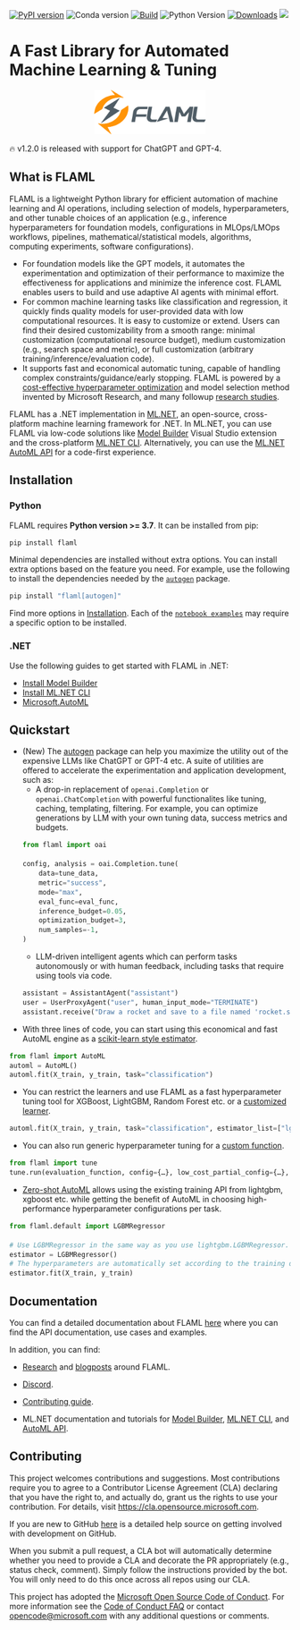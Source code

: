 [![PyPI version](https://badge.fury.io/py/FLAML.svg)](https://badge.fury.io/py/FLAML)
![Conda version](https://img.shields.io/conda/vn/conda-forge/flaml)
[![Build](https://github.com/microsoft/FLAML/actions/workflows/python-package.yml/badge.svg)](https://github.com/microsoft/FLAML/actions/workflows/python-package.yml)
![Python Version](https://img.shields.io/badge/3.7%20%7C%203.8%20%7C%203.9%20%7C%203.10-blue)
[![Downloads](https://pepy.tech/badge/flaml)](https://pepy.tech/project/flaml)
[![](https://img.shields.io/discord/1025786666260111483?logo=discord&style=flat)](https://discord.gg/Cppx2vSPVP)
<!-- [![Join the chat at https://gitter.im/FLAMLer/community](https://badges.gitter.im/FLAMLer/community.svg)](https://gitter.im/FLAMLer/community?utm_source=badge&utm_medium=badge&utm_campaign=pr-badge&utm_content=badge) -->


# A Fast Library for Automated Machine Learning & Tuning

<p align="center">
    <img src="https://github.com/microsoft/FLAML/blob/main/website/static/img/flaml.svg"  width=200>
    <br>
</p>

:fire: v1.2.0 is released with support for ChatGPT and GPT-4.


## What is FLAML
FLAML is a lightweight Python library for efficient automation of machine
learning and AI operations, including selection of
models, hyperparameters, and other tunable choices of an application (e.g., inference hyperparameters for foundation models, configurations in MLOps/LMOps workflows, pipelines, mathematical/statistical models, algorithms, computing experiments, software configurations).

* For foundation models like the GPT models, it automates the experimentation and optimization of their performance to maximize the effectiveness for applications and minimize the inference cost. FLAML enables users to build and use adaptive AI agents with minimal effort.
* For common machine learning tasks like classification and regression, it quickly finds quality models for user-provided data with low computational resources. It is easy to customize or extend. Users can find their desired customizability from a smooth range: minimal customization (computational resource budget), medium customization (e.g., search space and metric), or full customization (arbitrary training/inference/evaluation code).
* It supports fast and economical automatic tuning, capable of handling complex constraints/guidance/early stopping. FLAML is powered by a [cost-effective
hyperparameter optimization](https://microsoft.github.io/FLAML/docs/Use-Cases/Tune-User-Defined-Function/#hyperparameter-optimization-algorithm)
and model selection method invented by Microsoft Research, and many followup [research studies](https://microsoft.github.io/FLAML/docs/Research).

FLAML has a .NET implementation in [ML.NET](http://dot.net/ml), an open-source, cross-platform machine learning framework for .NET. In ML.NET, you can use FLAML via low-code solutions like [Model Builder](https://dotnet.microsoft.com/apps/machinelearning-ai/ml-dotnet/model-builder) Visual Studio extension and the cross-platform [ML.NET CLI](https://docs.microsoft.com/dotnet/machine-learning/automate-training-with-cli). Alternatively, you can use the [ML.NET AutoML API](https://www.nuget.org/packages/Microsoft.ML.AutoML/#versions-body-tab) for a code-first experience.


## Installation

### Python

FLAML requires **Python version >= 3.7**. It can be installed from pip:

```bash
pip install flaml
```

Minimal dependencies are installed without extra options. You can install extra options based on the feature you need. For example, use the following to install the dependencies needed by the [`autogen`](https://microsoft.github.io/FLAML/docs/Use-Cases/Auto-Generation) package.
```bash
pip install "flaml[autogen]"
```

Find more options in [Installation](Installation).
Each of the [`notebook examples`](https://github.com/microsoft/FLAML/tree/main/notebook) may require a specific option to be installed.

### .NET

Use the following guides to get started with FLAML in .NET:

- [Install Model Builder](https://docs.microsoft.com/dotnet/machine-learning/how-to-guides/install-model-builder?tabs=visual-studio-2022)
- [Install ML.NET CLI](https://docs.microsoft.com/dotnet/machine-learning/how-to-guides/install-ml-net-cli?tabs=windows)
- [Microsoft.AutoML](https://www.nuget.org/packages/Microsoft.ML.AutoML/0.20.0)

## Quickstart

* (New) The [autogen](https://microsoft.github.io/FLAML/docs/Use-Cases/Auto-Generation) package can help you maximize the utility out of the expensive LLMs like ChatGPT or GPT-4 etc.
A suite of utilities are offered to accelerate the experimentation and application development, such as:
    - A drop-in replacement of `openai.Completion` or `openai.ChatCompletion` with powerful functionalites like tuning, caching, templating, filtering. For example, you can optimize generations by LLM with your own tuning data, success metrics and budgets.
    ```python
    from flaml import oai

    config, analysis = oai.Completion.tune(
        data=tune_data,
        metric="success",
        mode="max",
        eval_func=eval_func,
        inference_budget=0.05,
        optimization_budget=3,
        num_samples=-1,
    )
    ```
    - LLM-driven intelligent agents which can perform tasks autonomously or with human feedback, including tasks that require using tools via code.
    ```python
    assistant = AssistantAgent("assistant")
    user = UserProxyAgent("user", human_input_mode="TERMINATE")
    assistant.receive("Draw a rocket and save to a file named 'rocket.svg'")
    ```
* With three lines of code, you can start using this economical and fast
AutoML engine as a [scikit-learn style estimator](https://microsoft.github.io/FLAML/docs/Use-Cases/Task-Oriented-AutoML).

```python
from flaml import AutoML
automl = AutoML()
automl.fit(X_train, y_train, task="classification")
```

* You can restrict the learners and use FLAML as a fast hyperparameter tuning
tool for XGBoost, LightGBM, Random Forest etc. or a [customized learner](https://microsoft.github.io/FLAML/docs/Use-Cases/Task-Oriented-AutoML#estimator-and-search-space).

```python
automl.fit(X_train, y_train, task="classification", estimator_list=["lgbm"])
```

* You can also run generic hyperparameter tuning for a [custom function](https://microsoft.github.io/FLAML/docs/Use-Cases/Tune-User-Defined-Function).

```python
from flaml import tune
tune.run(evaluation_function, config={…}, low_cost_partial_config={…}, time_budget_s=3600)
```

* [Zero-shot AutoML](https://microsoft.github.io/FLAML/docs/Use-Cases/Zero-Shot-AutoML) allows using the existing training API from lightgbm, xgboost etc. while getting the benefit of AutoML in choosing high-performance hyperparameter configurations per task.

```python
from flaml.default import LGBMRegressor

# Use LGBMRegressor in the same way as you use lightgbm.LGBMRegressor.
estimator = LGBMRegressor()
# The hyperparameters are automatically set according to the training data.
estimator.fit(X_train, y_train)
```

## Documentation

You can find a detailed documentation about FLAML [here](https://microsoft.github.io/FLAML/) where you can find the API documentation, use cases and examples.

In addition, you can find:

- [Research](https://microsoft.github.io/FLAML/docs/Research) and [blogposts](https://microsoft.github.io/FLAML/blog) around FLAML.

- [Discord](https://discord.gg/Cppx2vSPVP).

- [Contributing guide](https://microsoft.github.io/FLAML/docs/Contribute).

- ML.NET documentation and tutorials for [Model Builder](https://learn.microsoft.com/dotnet/machine-learning/tutorials/predict-prices-with-model-builder), [ML.NET CLI](https://learn.microsoft.com/dotnet/machine-learning/tutorials/sentiment-analysis-cli), and [AutoML API](https://learn.microsoft.com/dotnet/machine-learning/how-to-guides/how-to-use-the-automl-api).

## Contributing

This project welcomes contributions and suggestions. Most contributions require you to agree to a
Contributor License Agreement (CLA) declaring that you have the right to, and actually do, grant us
the rights to use your contribution. For details, visit <https://cla.opensource.microsoft.com>.

If you are new to GitHub [here](https://help.github.com/categories/collaborating-with-issues-and-pull-requests/) is a detailed help source on getting involved with development on GitHub.

When you submit a pull request, a CLA bot will automatically determine whether you need to provide
a CLA and decorate the PR appropriately (e.g., status check, comment). Simply follow the instructions
provided by the bot. You will only need to do this once across all repos using our CLA.

This project has adopted the [Microsoft Open Source Code of Conduct](https://opensource.microsoft.com/codeofconduct/).
For more information see the [Code of Conduct FAQ](https://opensource.microsoft.com/codeofconduct/faq/) or
contact [opencode@microsoft.com](mailto:opencode@microsoft.com) with any additional questions or comments.
